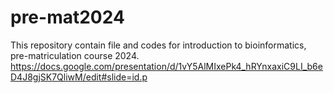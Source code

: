 # pre-mat2024
This repository contain file and codes for introduction to bioinformatics, pre-matriculation course 2024.
https://docs.google.com/presentation/d/1vY5AlMIxePk4_hRYnxaxiC9LI_b6eD4J8gjSK7QliwM/edit#slide=id.p
